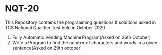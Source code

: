 # NQT-20
This Repository contains the programming questions & solutions asked in TCS National Qualifier Test held in October 2020

1. Fully Automatic Vending Machine Program(Asked on 26th October)
2. Write a Program to find the number of characters and words in a given sentence(Asked on 29th october)
